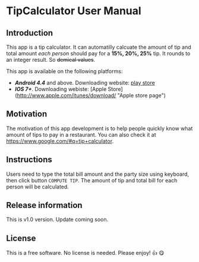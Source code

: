 # TipCalculator User Manual

## Introduction

This app is a tip calculator. It can automatilly calcuate the amount of tip and total amount _each person_ should pay for a **15%, 20%, 25%** tip. 
It rounds to an integer result. So ~~demical values~~. 

This app is available on the following platforms:
 - **_Android 4.4_** and above. Downloading website: [play store](http://play.google.com/store)
 - **_IOS 7+_**. Downloading webiste: [Apple Store] (http://www.apple.com/itunes/download/ "Apple store page")


## Motivation

The motivation of this app development is to help people quickly know what amount of tips to pay in a restaurant. You can also check it at <https://www.google.com/#q=tip+calculator>.

## Instructions

Users need to type the total bill amount and the party size using keyboard, then click button `COMPUTE TIP`. The amount of tip and total bill for each person will be calculated.

## Release information

This is v1.0 version. Update coming soon.

## License

This is a free software. No license is needed. Please enjoy! :+1: :yum:
